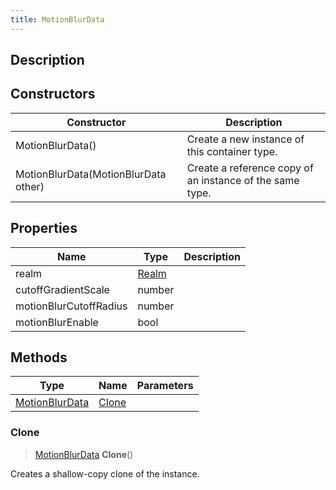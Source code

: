 ```yaml
---
title: MotionBlurData
---
```

## Description

## Constructors

| Constructor                          | Description                                              |
| ------------------------------------ | -------------------------------------------------------- |
| MotionBlurData()                     | Create a new instance of this container type.            |
| MotionBlurData(MotionBlurData other) | Create a reference copy of an instance of the same type. |

## Properties

| Name                   | Type                               | Description |
| ---------------------- | ---------------------------------- | ----------- |
| realm                  | [Realm](/vext/ref/fb/realm) |             |
| cutoffGradientScale    | number                             |             |
| motionBlurCutoffRadius | number                             |             |
| motionBlurEnable       | bool                               |             |

## Methods

| Type                                                  | Name            | Parameters |
| ----------------------------------------------------- | --------------- | ---------- |
| [MotionBlurData](/vext/ref/client/class/motionblurdata) | [Clone](#clone) |            |

### Clone

> [MotionBlurData](/vext/ref/client/class/motionblurdata) **Clone**()

Creates a shallow-copy clone of the instance.

